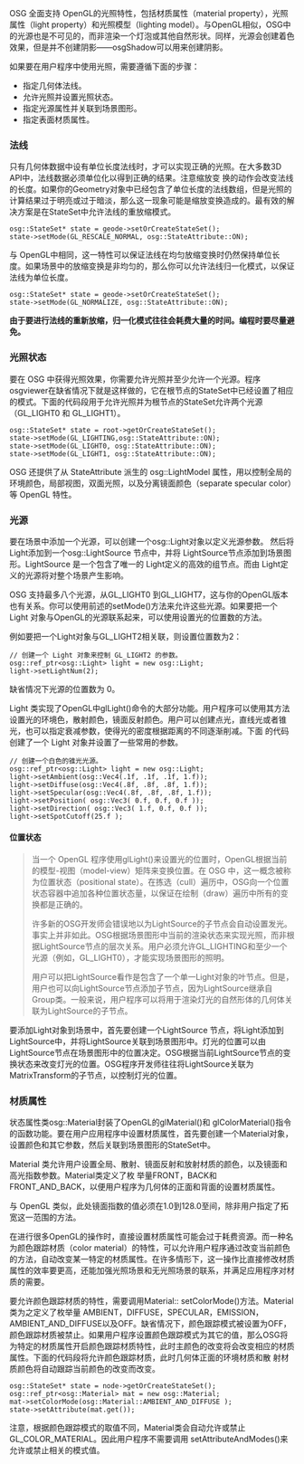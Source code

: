 OSG 全面支持 OpenGL的光照特性，包括材质属性（material property），光照属性（light property）和光照模型（lighting model）。与OpenGL相似，OSG中的光源也是不可见的，而非渲染一个灯泡或其他自然形状。同样，光源会创建着色效果，但是并不创建阴影——osgShadow可以用来创建阴影。

如果要在用户程序中使用光照，需要遵循下面的步骤：
- 指定几何体法线。
- 允许光照并设置光照状态。
- 指定光源属性并关联到场景图形。 
- 指定表面材质属性。 
### 法线
只有几何体数据中设有单位长度法线时，才可以实现正确的光照。在大多数3D API中，法线数据必须单位化以得到正确的结果。注意缩放变 换的动作会改变法线的长度。如果你的Geometry对象中已经包含了单位长度的法线数组，但是光照的计算结果过于明亮或过于暗淡，那么这一现象可能是缩放变换造成的。最有效的解决方案是在StateSet中允许法线的重放缩模式。

```
osg::StateSet* state = geode->setOrCreateStateSet();
state->setMode(GL_RESCALE_NORMAL, osg::StateAttribute::ON);
```
与 OpenGL中相同，这一特性可以保证法线在均匀放缩变换时仍然保持单位长度。如果场景中的放缩变换是非均匀的，那么你可以允许法线归一化模式，以保证法线为单位长度。

```
osg::StateSet* state = geode->setOrCreateStateSet();
state->setMode(GL_NORMALIZE, osg::StateAttribute::ON);
```
**由于要进行法线的重新放缩，归一化模式往往会耗费大量的时间。编程时要尽量避免。**

### 光照状态
要在 OSG 中获得光照效果，你需要允许光照并至少允许一个光源。程序 osgviewer在缺省情况下就是这样做的，它在根节点的StateSet中已经设置了相应的模式。下面的代码段用于允许光照并为根节点的StateSet允许两个光源（GL_LIGHT0 和 GL_LIGHT1）。

```
osg::StateSet* state = root->getOrCreateStateSet();
state->setMode(GL_LIGHTING,osg::StateAttribute::ON);
state->setMode(GL_LIGHT0, osg::StateAttribute::ON);
state->setMode(GL_LIGHT1, osg::StateAttribute::ON);
```
OSG 还提供了从 StateAttribute 派生的 osg::LightModel 属性，用以控制全局的环境颜色，局部视图，双面光照，以及分离镜面颜色（separate specular color）等 OpenGL 特性。

### 光源

要在场景中添加一个光源，可以创建一个osg::Light对象以定义光源参数。 然后将Light添加到一个osg::LightSource 节点中，并将 LightSource节点添加到场景图形。LightSource 是一个包含了唯一的 Light定义的高效的组节点。而由 Light定义的光源将对整个场景产生影响。

OSG 支持最多八个光源，从GL_LIGHT0 到GL_LIGHT7，这与你的OpenGL版本也有关系。你可以使用前述的setMode()方法来允许这些光源。如果要把一个Light 对象与OpenGL的光源联系起来，可以使用设置光的位置数的方法。

例如要把一个Light对象与GL_LIGHT2相关联，则设置位置数为2：
```
// 创建一个 Light 对象来控制 GL_LIGHT2 的参数。
osg::ref_ptr<osg::Light> light = new osg::Light;
light->setLightNum(2);
```
缺省情况下光源的位置数为 0。

Light 类实现了OpenGL中glLight()命令的大部分功能。用户程序可以使用其方法设置光的环境色，散射颜色，镜面反射颜色。用户可以创建点光，直线光或者锥光，也可以指定衰减参数，使得光的密度根据距离的不同逐渐削减。下面 的代码创建了一个 Light 对象并设置了一些常用的参数。
```
// 创建一个白色的锥光光源。
osg::ref_ptr<osg::Light> light = new osg::Light;
light->setAmbient(osg::Vec4(.1f, .1f, .1f, 1.f));
light->setDiffuse(osg::Vec4(.8f, .8f, .8f, 1.f));
light->setSpecular(osg::Vec4(.8f, .8f, .8f, 1.f));
light->setPosition( osg::Vec3( 0.f, 0.f, 0.f ));
light->setDirection( osg::Vec3( 1.f, 0.f, 0.f ));
light->setSpotCutoff(25.f );
```
#### 位置状态
> 当一个 OpenGL 程序使用glLight()来设置光的位置时，OpenGL根据当前的模型-视图（model-view）矩阵来变换位置。在 OSG 中，这一概念被称为位置状态（positional state）。在拣选（cull）遍历中，OSG向一个位置状态容器中追加各种位置状态量，以保证在绘制（draw）遍历中所有的变换都是正确的。
> 
> 许多新的OSG开发师会错误地以为LightSource的子节点会自动设置发光。事实上并非如此。OSG根据场景图形中当前的渲染状态来实现光照，而非根据LightSource节点的层次关系。用户必须允许GL_LIGHTING和至少一个光源（例如，GL_LIGHT0），才能实现场景图形的照明。
> 
> 用户可以把LightSource看作是包含了一个单一Light对象的叶节点。但是，用户也可以向LightSource节点添加子节点，因为LightSource继承自Group类。一般来说，用户程序可以将用于渲染灯光的自然形体的几何体关联为LightSource的子节点。

要添加Light对象到场景中，首先要创建一个LightSource 节点，将Light添加到LightSource中，并将LightSource关联到场景图形中。灯光的位置可以由LightSource节点在场景图形中的位置决定。OSG根据当前LightSource节点的变 换状态来改变灯光的位置。OSG程序开发师往往将LightSource关联为MatrixTransform的子节点，以控制灯光的位置。

### 材质属性

状态属性类osg::Material封装了OpenGL的glMaterial()和 glColorMaterial()指令的函数功能。要在用户应用程序中设置材质属性，首先要创建一个Material对象，设置颜色和其它参数，然后关联到场景图形的StateSet中。

Material 类允许用户设置全局、散射、镜面反射和放射材质的颜色，以及镜面和高光指数参数。Material类定义了枚 举量FRONT，BACK和FRONT_AND_BACK，以便用户程序为几何体的正面和背面的设置材质属性。 

与 OpenGL 类似，此处镜面指数的值必须在1.0到128.0至间，除非用户指定了拓宽这一范围的方法。

在进行很多OpenGL的操作时，直接设置材质属性可能会过于耗费资源。而一种名为颜色跟踪材质（color material）的特性，可以允许用户程序通过改变当前颜色的方法，自动改变某一特定的材质属性。在许多情形下，这一操作比直接修改材质属性的效率要更高，还能加强光照场景和无光照场景的联系，并满足应用程序对材质的需要。

要允许颜色跟踪材质的特性，需要调用Material:: setColorMode()方法。Material类为之定义了枚举量 AMBIENT，DIFFUSE，SPECULAR，EMISSION，AMBIENT_AND_DIFFUSE以及OFF。缺省情况下，颜色跟踪模式被设置为OFF， 颜色跟踪材质被禁止。如果用户程序设置颜色跟踪模式为其它的值，那么OSG将为特定的材质属性开启颜色跟踪材质特性，此时主颜色的改变将会改变相应的材质属性。下面的代码段将允许颜色跟踪材质，此时几何体正面的环境材质和散 射材质颜色将自动跟踪当前颜色的改变而改变。
```
osg::StateSet* state = node->getOrCreateStateSet();
osg::ref_ptr<osg::Material> mat = new osg::Material;
mat->setColorMode(osg::Material::AMBIENT_AND_DIFFUSE );
state->setAttribute(mat.get());
```
注意，根据颜色跟踪模式的取值不同，Material类会自动允许或禁止GL_COLOR_MATERIAL。因此用户程序不需要调用 setAttributeAndModes()来允许或禁止相关的模式值。
